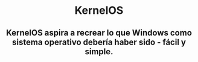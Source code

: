 <h1 align="center">KernelOS</h1>
<h2 align="center">KernelOS aspira a recrear lo que Windows como sistema operativo debería haber sido - fácil y simple.</h2>
